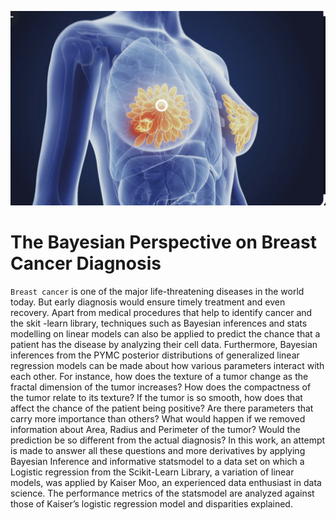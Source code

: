 ![alt tag](https://github.com/Sheinstein/-Bayesian-Perspective-on-Breast-Cancer-Diagnosis/blob/main/Breast%20Cancer.png)

# The Bayesian Perspective on Breast Cancer Diagnosis

`Breast cancer` is one of the major life-threatening diseases in the world today. But early diagnosis would ensure timely treatment and even recovery. Apart from medical procedures that help to identify cancer and the skit -learn library, techniques such as Bayesian inferences and stats modelling on linear models can also  be applied to predict the chance that a patient has the disease by analyzing their cell data. Furthermore, Bayesian inferences from the PYMC posterior distributions of generalized linear regression models can be made about how various parameters interact with each other. For instance, how does the texture of a tumor change as the fractal dimension of the tumor increases?  How does the compactness of the tumor relate to its texture? If the tumor is so smooth, how does that affect the chance of the patient being positive? Are there parameters that carry more importance than others? What would happen if we removed information about Area, Radius  and Perimeter of the tumor? Would the prediction be so different from the actual diagnosis? In this work, an attempt is made to answer all these questions and more derivatives by applying Bayesian Inference and informative statsmodel  to a data set on which a Logistic regression from the Scikit-Learn Library, a variation of linear models, was applied by Kaiser Moo, an experienced data enthusiast in data science. The performance metrics of the statsmodel are analyzed against those of Kaiser’s logistic regression model and disparities explained.
